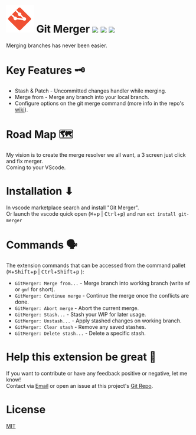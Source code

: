 # ![alt text](./merger-icon.png "Git Merger") Git Merger [![](https://vsmarketplacebadge.apphb.com/version-short/shaharkazaz.git-merger.svg)](https://marketplace.visualstudio.com/items?itemName=shaharkazaz.git-merger) [![](https://vsmarketplacebadge.apphb.com/installs/shaharkazaz.git-merger.svg)](https://marketplace.visualstudio.com/items?itemName=shaharkazaz.git-merger) [![](https://vsmarketplacebadge.apphb.com/rating-short/shaharkazaz.git-merger.svg)](https://marketplace.visualstudio.com/items?itemName=shaharkazaz.git-merger)

Merging branches has never been easier.

# Key Features 🗝

* Stash & Patch - Uncommitted changes handler while merging.
* Merge from - Merge any branch into your local branch.
* Configure options on the git merge command (more info in the repo's [wiki](https://github.com/shaharkazaz/vscode-git-merger/wiki/User-config)).

# Road Map 🗺

My vision is to create the merge resolver we all want, a 3 screen just click and fix merger.  
Coming to your VScode.

# Installation ⬇

In vscode marketplace search and install "Git Merger".  
Or launch the vscode quick open (<kbd>⌘</kbd>+<kbd>p</kbd>  | <kbd>Ctrl</kbd>+<kbd>p</kbd>) and run `ext install git-merger` 

# Commands 🗣
The extension commands that can be accessed from the command pallet (<kbd>⌘</kbd>+<kbd>Shift</kbd>+<kbd>p</kbd> | <kbd>Ctrl</kbd>+<kbd>Shift</kbd>+<kbd>p</kbd> ):

* ```GitMerger: Merge from...``` - Merge branch into working branch (write ```mf``` or ```gmf``` for short).
* ```GitMerger: Continue merge``` - Continue the merge once the conflicts are done.
* ```GitMerger: Abort merge``` - Abort the current merge. 
* ```GitMerger: Stash...``` - Stash your WIP for later usage.
* ```GitMerger: Unstash...``` - Apply stashed changes on working branch.
* ```GitMerger: Clear stash``` - Remove any saved stashes.
* ```GitMerger: Delete stash...``` - Delete a specific stash.

# Help this extension be great 💪

If you want to contribute or have any feedback positive or negative, let me know!  
Contact via [Email](shahar.kazaz@gmail.com) or open an issue at this project's [Git Repo](https://github.com/shaharkazaz/vscode-git-merger/issues).  


# License

[MIT](https://github.com/shaharkazaz/vscode-git-merger/blob/master/LICENSE)
